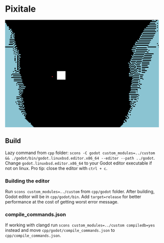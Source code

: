 # Pixitale
![Project Logo](godot/screenshot.png)


## Build
Lazy command from `cpp` folder: `scons -C godot custom_modules=../custom && ./godot/bin/godot.linuxbsd.editor.x86_64 --editor --path ../godot`. Change `godot.linuxbsd.editor.x86_64` to your Godot editor executable if not on linux. 
Pro tip: close the editor with `ctrl + c`.

### Building the editor
Run `scons custom_modules=../custom` from `cpp/godot` folder. After building, Godot editor will be in `cpp/godot/bin`. Add `target=release` for better performance at the cost of getting worst error message.

### compile_commands.json
If working with clangd run `scons custom_modules=../custom compiledb=yes` instead and move `cpp/godot/compile_commands.json` to `cpp/compile_commands.json`.